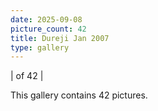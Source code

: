 ```yaml
---
date: 2025-09-08
picture_count: 42
title: Dureji Jan 2007
type: gallery
---
```


|
of 42 |

This gallery contains 42 pictures.